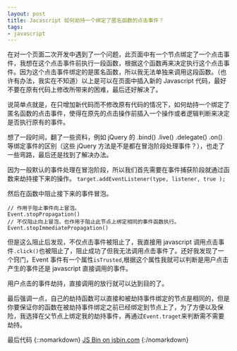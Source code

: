 ```yaml
---
layout: post
title: Jacascript 如何劫持一个绑定了匿名函数的点击事件？
tags:
- javascript
---
```


在对一个页面二次开发中遇到了一个问题，此页面中有一个节点绑定了一个点击事件，我想在这个点击事件前执行一段函数，根据这个函数再来决定执行这个点击事件。因为这个点击事件绑定的是匿名函数，所以我无法单独来调用这段函数。（也许有办法，我实在不知道）以上是可以在页面中插入新的 Javascript 代码，最好不要在原有代码上修改所带来的困难，最后还好解决了。

说简单点就是，在只增加新代码而不修改原有代码的情况下，如何劫持一个绑定了匿名函数的点击事件，使得在原先的点击操作前插入一个操作或者逻辑判断来决定是否执行原有的事件。

想了一段时间，翻了一些资料，例如 jQuery 的 .bind() .live() .delegate() .on() 等绑定事件的区别（这些 jQuery 方法是不是都在冒泡阶段处理事件？），也走了一些弯路，最后还是找到了解决办法。


因为一般默认的事件处理在冒泡阶段，所以我们首先需要在事件捕获阶段就通过函数来劫持接下来的操作。
`target.addEventListener(type, listener, true );`

然后在函数中阻止接下来的事件冒泡。
    
    // 作用于阻止事件向上冒泡。
    Event.stopPropagation()
    // 不仅阻止向上冒泡，也作用于阻止此节点上绑定相同的事件函数执行。
    Event.stopImmediatePropagation()

但是这么阻止后发现，不仅点击事件被阻止了，我直接用 javascript 调用点击事件`.click()`也被阻止了，阻止成功了但我无法调用点击事件了。还好我发现了一个窍门，Event 事件有一个属性`isTrusted`,根据这个属性我就可以判断是用户点击产生的事件还是 javascript 直接调用的事件。

用户点击的事件劫持，直接调用的放行就可以达到目的了。

最后强调一点，自己的劫持函数可以直接和被劫持事件绑定的节点是相同的，但是你要保证你的函数在被劫持事件绑定之前已经绑定到节点上了，为了方便以及保险，我选择在父节点上绑定我的劫持事件，再通过`Event.traget`来判断需不需要劫持。

最后代码
{::nomarkdown}
<a class="jsbin-embed" href="http://jsbin.com/pohogogewu/embed?html,js,console,output">JS Bin on jsbin.com</a><script src="http://static.jsbin.com/js/embed.min.js?3.35.9"></script>
{:/nomarkdown}

